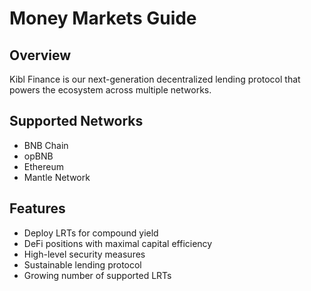 # Money Markets Guide

## Overview
Kibl Finance is our next-generation decentralized lending protocol that powers the ecosystem across multiple networks.

## Supported Networks
- BNB Chain
- opBNB
- Ethereum
- Mantle Network

## Features
- Deploy LRTs for compound yield
- DeFi positions with maximal capital efficiency
- High-level security measures
- Sustainable lending protocol
- Growing number of supported LRTs